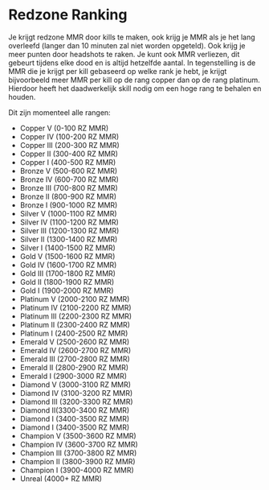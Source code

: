 # Redzone Ranking

Je krijgt redzone MMR door kills te maken, ook krijg je MMR als je het lang overleefd (langer dan 10 minuten zal niet worden opgeteld). Ook krijg je meer punten door headshots te raken. 
Je kunt ook MMR verliezen, dit gebeurt tijdens elke dood en is altijd hetzelfde aantal. In tegenstelling is de MMR die je krijgt per kill gebaseerd op welke rank je hebt, je krijgt bijvoorbeeld meer MMR per kill op de rang copper dan op de rang platinum. Hierdoor heeft het daadwerkelijk skill nodig om een hoge rang te behalen en houden.

Dit zijn momenteel alle rangen:

- Copper V (0-100 RZ MMR)
- Copper IV (100-200 RZ MMR)
- Copper III (200-300 RZ MMR)
- Copper II (300-400 RZ MMR)
- Copper I (400-500 RZ MMR)
- Bronze V (500-600 RZ MMR)
- Bronze IV (600-700 RZ MMR)
- Bronze III (700-800 RZ MMR)
- Bronze II (800-900 RZ MMR)
- Bronze I (900-1000 RZ MMR)
- Silver V (1000-1100 RZ MMR)
- Silver IV (1100-1200 RZ MMR)
- Silver III (1200-1300 RZ MMR)
- Silver II (1300-1400 RZ MMR)
- Silver I (1400-1500 RZ MMR)
- Gold V (1500-1600 RZ MMR)
- Gold IV (1600-1700 RZ MMR)
- Gold III (1700-1800 RZ MMR)
- Gold II (1800-1900 RZ MMR)
- Gold I (1900-2000 RZ MMR)
- Platinum V (2000-2100 RZ MMR)
- Platinum IV (2100-2200 RZ MMR)
- Platinum III (2200-2300 RZ MMR)
- Platinum II (2300-2400 RZ MMR)
- Platinum I (2400-2500 RZ MMR)
- Emerald V (2500-2600 RZ MMR)
- Emerald IV (2600-2700 RZ MMR)
- Emerald III (2700-2800 RZ MMR)
- Emerald II (2800-2900 RZ MMR)
- Emerald I (2900-3000 RZ MMR)
- Diamond V (3000-3100 RZ MMR)
- Diamond IV (3100-3200 RZ MMR)
- Diamond III (3200-3300 RZ MMR)
- Diamond II(3300-3400 RZ MMR)
- Diamond I (3400-3500 RZ MMR)
- Diamond I (3400-3500 RZ MMR)
- Champion V (3500-3600 RZ MMR)
- Champion IV (3600-3700 RZ MMR)
- Champion III (3700-3800 RZ MMR)
- Champion II (3800-3900 RZ MMR)
- Champion I (3900-4000 RZ MMR)
- Unreal (4000+ RZ MMR)
